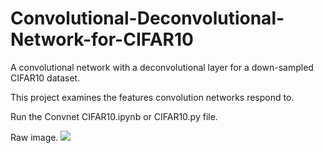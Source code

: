 # Convolutional-Deconvolutional-Network-for-CIFAR10
A convolutional network with a deconvolutional layer for a down-sampled CIFAR10 dataset. 

This project examines the features convolution networks respond to.

Run the Convnet CIFAR10.ipynb or CIFAR10.py file.

Raw image.
<img src="https://i.imgur.com/WItpsZM.png">
